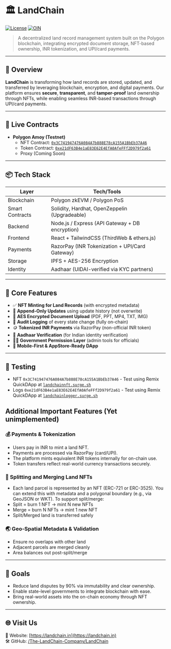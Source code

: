# 🏛️ LandChain

[![License](https://img.shields.io/badge/License-Apache%202.0-blue.svg)](https://opensource.org/licenses/Apache-2.0)
[![OIN](https://img.shields.io/badge/Open%20Invention%20Network-Community%20Member-blue.svg)](https://opensource.org/licenses/Apache-2.0)

> A decentralized land record management system built on the Polygon blockchain, integrating encrypted document storage, NFT-based ownership, INR tokenization, and UPI/card payments.

---

## 🚀 Overview

**LandChain** is transforming how land records are stored, updated, and transferred by leveraging blockchain, encryption, and digital payments. Our platform ensures **secure**, **transparent**, and **tamper-proof** land ownership through NFTs, while enabling seamless INR-based transactions through UPI/card payments.

---

## 🔗 Live Contracts

- **Polygon Amoy (Testnet)**  
  - NFT Contract: [`0x3C741947476A084A7b888E78cA155A1BbEb37A46`](https://amoy.polygonscan.com/address/0x3C741947476A084A7b888E78cA155A1BbEb37A46)
  - Token Contract: [`0xe21dF63B4e1aE83E62E4EfA0AfeFFf2D979f2a61`](https://amoy.polygonscan.com/address/0x3C741947476A084A7b888E78cA155A1BbEb37A46)
  - Proxy (Coming Soon)

---

## 📦 Tech Stack

| Layer        | Tech/Tools                                         |
|--------------|----------------------------------------------------|
| Blockchain   | Polygon zkEVM / Polygon PoS                        |
| Smart Contracts | Solidity, Hardhat, OpenZeppelin (Upgradeable)     |
| Backend      | Node.js / Express (API Gateway + DB encryption)    |
| Frontend     | React + TailwindCSS (ThirdWeb & ethers.js)         |
| Payments     | RazorPay (INR Tokenization + UPI/Card Gateway)     |
| Storage      | IPFS + AES-256 Encryption                          |
| Identity     | Aadhaar (UIDAI-verified via KYC partners)          |

---

## 🧩 Core Features

- ✅ **NFT Minting for Land Records** (with encrypted metadata)
- 🔄 **Append-Only Updates** using update history (not overwrite)
- 🔐 **AES Encrypted Document Upload** (PDF, PPT, MP4, TXT, IMG)
- 🧾 **Audit Logging** of every state change (fully on-chain)
- 🪙 **Tokenized INR Payments** via RazorPay (non-official INR token)
- 👤 **Aadhaar Verification** (for Indian identity verification)
- 🧑‍⚖️ **Government Permission Layer** (admin tools for officials)
- 📱 **Mobile-First & AppStore-Ready DApp**

---

## 🧪 Testing

- NFT `0x3C741947476A084A7b888E78cA155A1BbEb37A46` - Test using Remix QuickDApp at [`landchainnft.surge.sh`](https://landchainnft.surge.sh)
- Logs `0xe21dF63B4e1aE83E62E4EfA0AfeFFf2D979f2a61` - Test using Remix QuickDApp at [`landchainlogger.surge.sh`](https://landchainlogger.surge.sh)

## Additional Important Features (Yet unimplemented)

### 💰 Payments & Tokenization

- Users pay in INR to mint a land NFT.
- Payments are processed via RazorPay (card/UPI).
- The platform mints equivalent INR tokens internally for on-chain use.
- Token transfers reflect real-world currency transactions securely.

### 🧩 Splitting and Merging Land NFTs

- Each land parcel is represented by an NFT (ERC-721 or ERC-3525). You can extend this with metadata and a polygonal boundary (e.g., via GeoJSON or WKT). To support split/merge:
- Split = burn 1 NFT → mint N new NFTs
- Merge = burn N NFTs → mint 1 new NFT
- Split/Merged land is transferred safely

### 🌏 Geo-Spatial Metadata & Validation
- Ensure no overlaps with other land
- Adjacent parcels are merged cleanly
- Area balances out post-split/merge

---

## 🎯 Goals

- Reduce land disputes by 90% via immutability and clear ownership.
- Enable state-level governments to integrate blockchain with ease.
- Bring real-world assets into the on-chain economy through NFT ownership.

---

## 🌐 Visit Us

📎 Website: [https://landchain.in](https://landchain.in)  
🛠️ GitHub: [/The-LandChain-Company/LandChain](https://github.com/The-LandChain-Company/LandChain)

